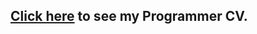 ## [Click here][Reference link 1] to see my Programmer CV.

[Reference link 1]: http://garbo999.github.io/PROGRAMMER_CV/
